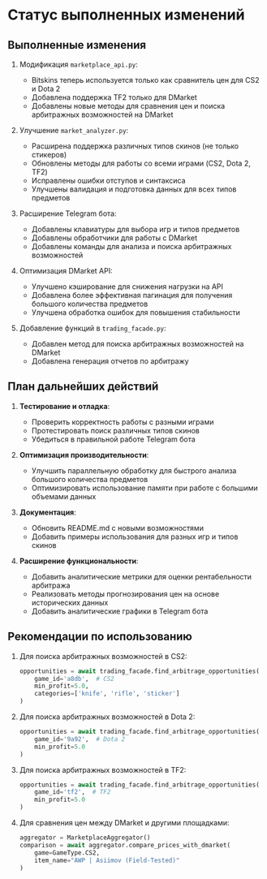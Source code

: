 # Статус выполненных изменений

## Выполненные изменения

1. Модификация `marketplace_api.py`:
   - Bitskins теперь используется только как сравнитель цен для CS2 и Dota 2
   - Добавлена поддержка TF2 только для DMarket
   - Добавлены новые методы для сравнения цен и поиска арбитражных возможностей на DMarket

2. Улучшение `market_analyzer.py`:
   - Расширена поддержка различных типов скинов (не только стикеров)
   - Обновлены методы для работы со всеми играми (CS2, Dota 2, TF2)
   - Исправлены ошибки отступов и синтаксиса
   - Улучшены валидация и подготовка данных для всех типов предметов

3. Расширение Telegram бота:
   - Добавлены клавиатуры для выбора игр и типов предметов
   - Добавлены обработчики для работы с DMarket
   - Добавлены команды для анализа и поиска арбитражных возможностей

4. Оптимизация DMarket API:
   - Улучшено кэширование для снижения нагрузки на API
   - Добавлена более эффективная пагинация для получения большого количества предметов
   - Улучшена обработка ошибок для повышения стабильности

5. Добавление функций в `trading_facade.py`:
   - Добавлен метод для поиска арбитражных возможностей на DMarket
   - Добавлена генерация отчетов по арбитражу

## План дальнейших действий

1. **Тестирование и отладка**:
   - Проверить корректность работы с разными играми
   - Протестировать поиск различных типов скинов
   - Убедиться в правильной работе Telegram бота

2. **Оптимизация производительности**:
   - Улучшить параллельную обработку для быстрого анализа большого количества предметов
   - Оптимизировать использование памяти при работе с большими объемами данных

3. **Документация**:
   - Обновить README.md с новыми возможностями
   - Добавить примеры использования для разных игр и типов скинов

4. **Расширение функциональности**:
   - Добавить аналитические метрики для оценки рентабельности арбитража
   - Реализовать методы прогнозирования цен на основе исторических данных
   - Добавить аналитические графики в Telegram бота

## Рекомендации по использованию

1. Для поиска арбитражных возможностей в CS2:
   ```python
   opportunities = await trading_facade.find_arbitrage_opportunities(
       game_id='a8db',  # CS2
       min_profit=5.0,
       categories=['knife', 'rifle', 'sticker']
   )
   ```

2. Для поиска арбитражных возможностей в Dota 2:
   ```python
   opportunities = await trading_facade.find_arbitrage_opportunities(
       game_id='9a92',  # Dota 2
       min_profit=5.0
   )
   ```

3. Для поиска арбитражных возможностей в TF2:
   ```python
   opportunities = await trading_facade.find_arbitrage_opportunities(
       game_id='tf2',  # TF2
       min_profit=5.0
   )
   ```

4. Для сравнения цен между DMarket и другими площадками:
   ```python
   aggregator = MarketplaceAggregator()
   comparison = await aggregator.compare_prices_with_dmarket(
       game=GameType.CS2,
       item_name="AWP | Asiimov (Field-Tested)"
   )
   ``` 